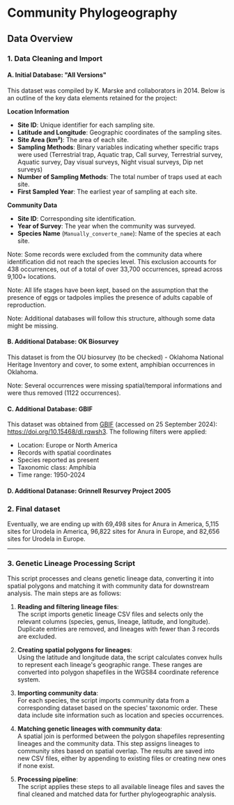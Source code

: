 # Community Phylogeography

## Data Overview

### 1. Data Cleaning and Import

#### A. **Initial Database: "All Versions"**
This dataset was compiled by K. Marske and collaborators in 2014. Below is an outline of the key data elements retained for the project:

**Location Information**
- **Site ID**: Unique identifier for each sampling site.
- **Latitude and Longitude**: Geographic coordinates of the sampling sites.
- **Site Area (km²)**: The area of each site.
- **Sampling Methods**: Binary variables indicating whether specific traps were used (Terrestrial trap, Aquatic trap, Call survey, Terrestrial survey, Aquatic survey, Day visual surveys, Night visual surveys, Dip net surveys)
- **Number of Sampling Methods**: The total number of traps used at each site.
- **First Sampled Year**: The earliest year of sampling at each site.

**Community Data**
- **Site ID**: Corresponding site identification.
- **Year of Survey**: The year when the community was surveyed.
- **Species Name** (`Manually_converte_name`): Name of the species at each site.

Note: Some records were excluded from the community data where identification did not reach the species level. This exclusion accounts for 438 occurrences, out of a total of over 33,700 occurrences, spread across 9,100+ locations.

Note: All life stages have been kept, based on the assumption that the presence of eggs or tadpoles implies the presence of adults capable of reproduction.

Note: Additional databases will follow this structure, although some data might be missing.

#### B. **Additional Database: OK Biosurvey**
This dataset is from the OU biosurvey (to be checked) - Oklahoma National Heritage Inventory and cover, to some extent, amphibian occurrences in Oklahoma.

Note: Several occurrences were missing spatial/temporal informations and were thus removed (1122 occurrences).

#### C. **Additional Database: GBIF**
This dataset was obtained from [GBIF](GBIF.org) (accessed on 25 September 2024): https://doi.org/10.15468/dl.rqwsh3. The following filters were applied:
- Location: Europe or North America
- Records with spatial coordinates
- Species reported as present
- Taxonomic class: Amphibia
- Time range: 1950-2024

#### D. **Additional Datanase: Grinnell Resurvey Project 2005**

### 2. Final dataset
Eventually, we are ending up with 69,498 sites for Anura in America, 5,115 sites for Urodela in America, 96,822 sites for Anura in Europe, and 82,656 sites for Urodela in Europe.

---

### 3. Genetic Lineage Processing Script

This script processes and cleans genetic lineage data, converting it into spatial polygons and matching it with community data for downstream analysis. The main steps are as follows:

1. **Reading and filtering lineage files**:  
   The script imports genetic lineage CSV files and selects only the relevant columns (species, genus, lineage, latitude, and longitude). Duplicate entries are removed, and lineages with fewer than 3 records are excluded.

2. **Creating spatial polygons for lineages**:  
   Using the latitude and longitude data, the script calculates convex hulls to represent each lineage's geographic range. These ranges are converted into polygon shapefiles in the WGS84 coordinate reference system.

3. **Importing community data**:  
   For each species, the script imports community data from a corresponding dataset based on the species' taxonomic order. These data include site information such as location and species occurrences.

4. **Matching genetic lineages with community data**:  
   A spatial join is performed between the polygon shapefiles representing lineages and the community data. This step assigns lineages to community sites based on spatial overlap. The results are saved into new CSV files, either by appending to existing files or creating new ones if none exist.

5. **Processing pipeline**:  
   The script applies these steps to all available lineage files and saves the final cleaned and matched data for further phylogeographic analysis.
